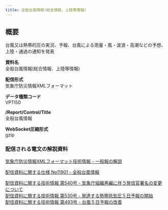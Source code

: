 ```yaml
---
title: 全般台風情報(総合情報、上陸等情報)
---
```


## 概要
台風又は熱帯的圧の実況、予報、台風による雨量・風・波浪・高潮などの予想、上陸・通過の通知を発表

**資料名** <br/>
 全般台風情報(総合情報、上陸等情報)
 
**配信形式** <br/>
 気象庁防災情報XMLフォーマット

**データ種類コード** <br/>
 VPTI50

**/Report/Control/Title** <br/>
 全般台風情報
 
**WebSocket圧縮形式** <br/>
 gzip

### 配信される電文の解説資料
 [気象庁防災情報XMLフォーマット技術情報 - 一般報の解説](https://dmdata.jp/doc/jma/manual/0221-0246.pdf)
 
 
 [配信資料に関する仕様 No11901 - 全般台風情報](https://www.data.jma.go.jp/suishin/shiyou/pdf/no11901)
 
 
 [配信資料に関する技術情報 第540号 - 気象庁組織再編に伴う発信官署名の変更について](https://dmdata.jp/doc/jma/technical/540.pdf) <br/>
 [配信資料に関する技術情報 第530号 - 発達する熱帯低気圧５日予報の開始](https://dmdata.jp/doc/jma/technical/530.pdf) <br/>
 [配信資料に関する技術情報 第493号 - 台風５日予報の改善](https://dmdata.jp/doc/jma/technical/493.pdf)
